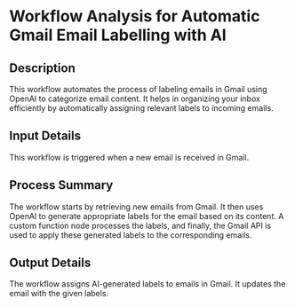 # Workflow Analysis for Automatic Gmail Email Labelling with AI

## Description
This workflow automates the process of labeling emails in Gmail using OpenAI to categorize email content. It helps in organizing your inbox efficiently by automatically assigning relevant labels to incoming emails.

## Input Details
This workflow is triggered when a new email is received in Gmail.

## Process Summary
The workflow starts by retrieving new emails from Gmail. It then uses OpenAI to generate appropriate labels for the email based on its content. A custom function node processes the labels, and finally, the Gmail API is used to apply these generated labels to the corresponding emails.

## Output Details
The workflow assigns AI-generated labels to emails in Gmail. It updates the email with the given labels.
